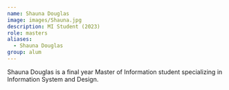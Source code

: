 ```yaml
---
name: Shauna Douglas
image: images/Shauna.jpg
description: MI Student (2023)
role: masters
aliases: 
  - Shauna Douglas
group: alum
---
```


Shauna Douglas is a final year Master of Information student specializing in Information System and Design.
